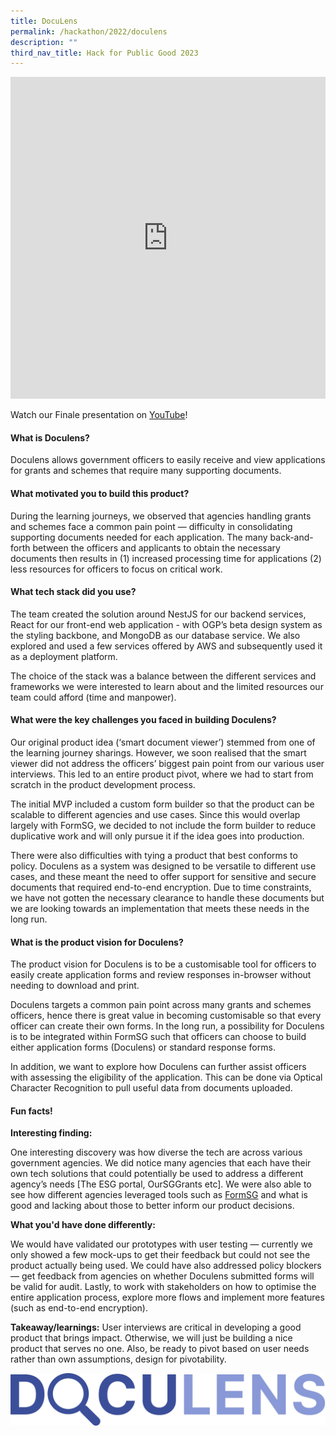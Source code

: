 ```yaml
---
title: DocuLens
permalink: /hackathon/2022/doculens
description: ""
third_nav_title: Hack for Public Good 2023
---
```


<iframe allowfullscreen="true" height="515" width="100%" frameborder="0" src="https://docs.google.com/presentation/d/e/2PACX-1vSfXVNcNR1V3CDOlfLtLxwObqDB_aUkaOWrYEoq80XVcyC0OPsPVJ5cl0rzRsrYmJ_e-_EAU1IICaQt/embed?start=false&loop=false&delayms=3000" ></iframe>

Watch our Finale presentation on [YouTube](https://youtu.be/GBjewa49nk8)!

#### What is Doculens?
Doculens allows government officers to easily receive and view applications for grants and schemes that require many supporting documents.

#### What motivated you to build this product?
During the learning journeys, we observed that agencies handling grants and schemes face a common pain point — difficulty in consolidating supporting documents needed for each application. The many back-and-forth between the officers and applicants to obtain the necessary documents then results in (1) increased processing time for applications (2) less resources for officers to focus on critical work.

#### What tech stack did you use?

The team created the solution around NestJS for our backend services, React for our front-end web application - with OGP’s beta design system as the styling backbone, and MongoDB as our database service. We also explored and used a few services offered by AWS and subsequently used it as a deployment platform. 
 
 The choice of the stack was a balance between the different services and frameworks we were interested to learn about and the limited resources our team could afford (time and manpower).
 
#### What were the key challenges you faced in building Doculens? 

Our original product idea (‘smart document viewer’) stemmed from one of the learning journey sharings. However, we soon realised that the smart viewer did not address the officers’ biggest pain point from our various user interviews. This led to an entire product pivot, where we had to start from scratch in the product development process.

The initial MVP included a custom form builder so that the product can be scalable to different agencies and use cases. Since this would overlap largely with FormSG, we decided to not include the form builder to reduce duplicative work and will only pursue it if the idea goes into production.

There were also difficulties with tying a product that best conforms to policy. Doculens as a system was designed to be versatile to different use cases, and these meant the need to offer support for sensitive and secure documents that required end-to-end encryption. Due to time constraints, we have not gotten the necessary clearance to handle these documents but we are looking towards an implementation that meets these needs in the long run.

#### What is the product vision for Doculens? 
The product vision for Doculens is to be a customisable tool for officers to easily create application forms and review responses in-browser without needing to download and print.
 
Doculens targets a common pain point across many grants and schemes officers, hence there is great value in becoming customisable so that every officer can create their own forms. In the long run, a possibility for Doculens is to be integrated within FormSG such that officers can choose to build either application forms (Doculens) or standard response forms.
 
In addition, we want to explore how Doculens can further assist officers with assessing the eligibility of the application. This can be done via Optical Character Recognition to pull useful data from documents uploaded.

#### Fun facts!
**Interesting finding:**

One interesting discovery was how diverse the tech are across various government agencies. We did notice many agencies that each have their own tech solutions that could potentially be used to address a different agency’s needs [The ESG portal, OurSGGrants etc]. We were also able to see how different agencies leveraged tools such as [FormSG](https://form.gov.sg/#!/) and what is good and lacking about those to better inform our product decisions.

**What you'd have done differently:**

We would have validated our prototypes with user testing — currently we only showed a few mock-ups to get their feedback but could not see the product actually being used. We could have also addressed policy blockers — get feedback from agencies on whether Doculens submitted forms will be valid for audit. Lastly, to work with stakeholders on how to optimise the entire application process, explore more flows and implement more features (such as end-to-end encryption).
 
**Takeaway/learnings:**
User interviews are critical in developing a good product that brings impact. Otherwise, we will just be building a nice product that serves no one. Also, be ready to pivot based on user needs rather than own assumptions, design for pivotability.

![Doculens product demo image](/images/doculens-snapshot.jpeg)